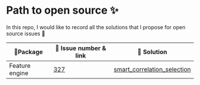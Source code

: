 # Path to open source :sparkles:

In this repo, I would like to record all the solutions that I propose for open source issues :dizzy:


| :postbox:Package | :link: Issue number & link |:dart: Solution|
|---------|---------------------|--------|
| Feature engine | [327](https://github.com/feature-engine/feature_engine/issues/327) | [smart_correlation_selection](./feature_engine_issue_327/) |


